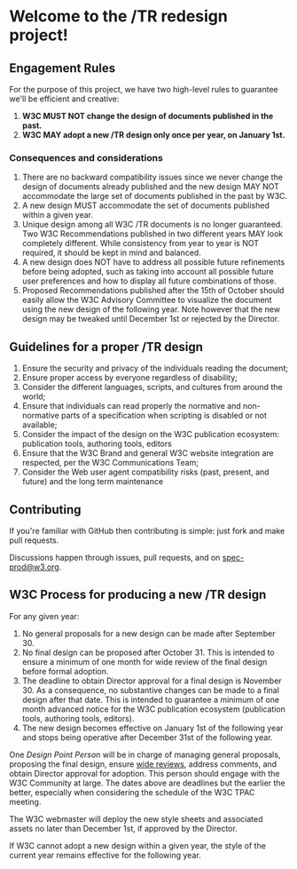 # Welcome to the /TR redesign project!

## Engagement Rules

For the purpose of this project, we have two high-level rules to guarantee we'll be efficient and creative:

1. **W3C MUST NOT change the design of documents published in the past.**
2. **W3C MAY adopt a new /TR design only once per year, on January 1st.**

### Consequences and considerations

1. There are no backward compatibility issues since we never change the design of documents already published and the new design MAY NOT accommodate the large set of documents published in the past by W3C.
2. A new design MUST accommodate the set of documents published within a given year.
3. Unique design among all W3C /TR documents is no longer guaranteed. Two W3C Recommendations published in two different years MAY look completely different. While consistency from year to year is NOT required, it should be kept in mind and balanced.
4. A new design does NOT have to address all possible future refinements before being adopted, such as taking into account all possible future user preferences and how to display all future combinations of those.
5. Proposed Recommendations published after the 15th of October should easily allow the W3C Advisory Committee to visualize the document using the new design of the following year. Note however that the new design may be tweaked until December 1st or rejected by the Director.

## Guidelines for a proper /TR design

1. Ensure the security and privacy of the individuals reading the document;
2. Ensure proper access by everyone regardless of disability;
3. Consider the different languages, scripts, and cultures from around the world;
4. Ensure that individuals can read properly the normative and non-normative parts of a specification when scripting is disabled or not available;
5. Consider the impact of the design on the W3C publication ecosystem: publication tools, authoring tools, editors
6. Ensure that the W3C Brand and general W3C website integration are respected, per the W3C Communications Team;
7. Consider the Web user agent compatibility risks (past, present, and future) and the long term maintenance

## Contributing

If you're familiar with GitHub then contributing is simple: just fork and make pull requests.

Discussions happen through issues, pull requests, and on spec-prod@w3.org.

## W3C Process for producing a new /TR design

For any given year:

1. No general proposals for a new design can be made after September 30.
2. No final design can be proposed after October 31. This is intended to ensure a minimum of one month for wide review of the final design before formal adoption.
3. The deadline to obtain Director approval for a final design is November 30. As a consequence, no substantive changes can be made to a final design after that date. This is intended to guarantee a minimum of one month advanced notice for the W3C publication ecosystem (publication tools, authoring tools, editors).
4. The new design becomes effective on January 1st of the following year and stops being operative after December 31st of the following year.

One _Design Point Person_ will be in charge of managing general proposals, proposing the final design, ensure [wide reviews](http://www.w3.org/2014/Process-20140801/#wide-review), address comments, and obtain Director approval for adoption. This person should engage with the W3C Community at large. The dates above are deadlines but the earlier the better, especially when considering the schedule of the W3C TPAC meeting.

The W3C webmaster will deploy the new style sheets and associated assets no later than December 1st, if approved by the Director.

If W3C cannot adopt a new design within a given year, the style of the current year remains effective for the following year.
